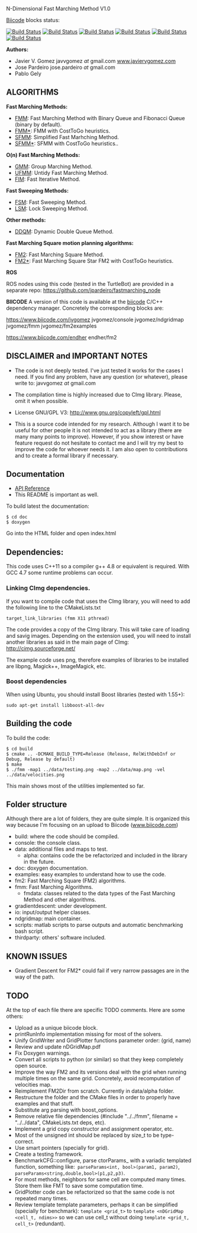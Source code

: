 N-Dimensional Fast Marching Method V1.0

[Biicode](https://www.biicode.com/) blocks status:

[![Build Status](https://webapi.biicode.com/v1/badges/jvgomez/jvgomez/console/master)](https://www.biicode.com/jvgomez/console)
[![Build Status](https://webapi.biicode.com/v1/badges/jvgomez/jvgomez/ndgridmap/master)](https://www.biicode.com/jvgomez/ndgridmap)
[![Build Status](https://webapi.biicode.com/v1/badges/jvgomez/jvgomez/fmm/master)](https://www.biicode.com/jvgomez/fmm)
[![Build Status](https://webapi.biicode.com/v1/badges/endher/endher/fm2/master)](https://www.biicode.com/endher/fm2)
[![Build Status](https://webapi.biicode.com/v1/badges/jvgomez/jvgomez/fmexamples/master)](https://www.biicode.com/jvgomez/fmexamples)
[![Build Status](https://webapi.biicode.com/v1/badges/jvgomez/jvgomez/fm2examples/master)](https://www.biicode.com/jvgomez/fm2examples)

**Authors:**
 - Javier V. Gomez javvgomez _at_ gmail.com www.javiervgomez.com
 - Jose Pardeiro jose.pardeiro _at_ gmail.com
 - Pablo Gely

## ALGORITHMS
**Fast Marching Methods:**
- [FMM](http://javiervgomez.com/fastmarching/classFMM.html): Fast Marching Method with Binary Queue and Fibonacci Queue (binary by default).
- [FMM*](http://javiervgomez.com/fastmarching/classFMMStar.html): FMM with CostToGo heuristics.
- [SFMM](http://javiervgomez.com/fastmarching/classSFMM.html): Simplified Fast Marhching Method.
- [SFMM*](http://javiervgomez.com/fastmarching/classSFMMStar.html): SFMM with CostToGo heuristics..

**O(n) Fast Marching Methods:**
- [GMM](http://javiervgomez.com/fastmarching/classGMM.html): Group Marching Method.
- [UFMM](http://javiervgomez.com/fastmarching/classUFMM.html): Untidy Fast Marching Method.
- [FIM](http://javiervgomez.com/fastmarching/classFIM.html): Fast Iterative Method.

**Fast Sweeping Methods:**
- [FSM](http://javiervgomez.com/fastmarching/classFSM.html): Fast Sweeping Method.
- [LSM](http://javiervgomez.com/fastmarching/classLSM.html): Lock Sweeping Method.

**Other methods:**
- [DDQM](http://javiervgomez.com/fastmarching/classDDQM.html): Dynamic Double Queue Method.

**Fast Marching Square motion planning algorithms:**
- [FM2](http://javiervgomez.com/fastmarching/classFM2.html): Fast Marching Square Method.
- [FM2*](http://javiervgomez.com/fastmarching/classFM2Star.html): Fast Marching Square Star FM2 with CostToGo heuristics.

**ROS**

ROS nodes using this code (tested in the TurtleBot) are provided in a separate repo:
https://github.com/jpardeiro/fastmarching_node

**BIICODE**
A version of this code is available at the [biicode](https://www.biicode.com) C/C++ dependency manager. Concretely
the corresponding blocks are:

https://www.biicode.com/jvgomez
jvgomez/console
jvgomez/ndgridmap
jvgomez/fmm
jvgomez/fm2examples

https://www.biicode.com/endher
endher/fm2

## DISCLAIMER and IMPORTANT NOTES

- The code is not deeply tested. I've just tested it works for the cases I need. If you find any problem, have any question (or whatever), please write to: javvgomez _at_ gmail.com

- The compilation time is highly increased due to CImg library. Please, omit it when possible.

- License GNU/GPL V3: http://www.gnu.org/copyleft/gpl.html

- This is a source code intended for my research. Although I want it to be useful for other people it is not intended to act as a library (there are many many points to improve). However, if you show interest or have feature request do not hesitate to contact me and I will try my best to improve the code for whoever needs it. I am also open to contributions and to create a formal library if necessary.


## Documentation

- [API Reference](http://javiervgomez.com/fastmarching/)
- This README is important as well.


To build latest the documentation:

    $ cd doc
    $ doxygen

Go into the HTML folder and open index.html


## Dependencies:

This code uses C\++11 so a compiler g++ 4.8 or equivalent is required. With GCC 4.7 some runtime problems can occur.

### Linking CImg dependencies.
If you want to compile code that uses the CImg library, you will need to add the following line to the CMakeLists.txt

    target_link_libraries (fmm X11 pthread)

The code provides a copy of the CImg library. This will take care of loading and savig images. Depending on the extension used, you will need to install another libraries as said in the main page of CImg: http://cimg.sourceforge.net/

The example code uses png, therefore examples of libraries to be installed are libpng, Magick++, ImageMagick, etc.

### Boost dependencies
When using Ubuntu, you should install Boost libraries (tested with 1.55+):

    sudo apt-get install libboost-all-dev

## Building the code
To build the code:

    $ cd build
    $ cmake .. -DCMAKE_BUILD_TYPE=Release (Release, RelWithDebInf or Debug, Release by default)
    $ make
    $ ./fmm -map1 ../data/testimg.png -map2 ../data/map.png -vel ../data/velocities.png

This main shows most of the utilities implemented so far.

## Folder structure

Although there are a lot of folders, they are quite simple. It is organized this way because I'm focusing on an upload to Biicode (www.biicode.com)

+ build: where the code should be compiled.
+ console: the console class.
+ data: additional files and maps to test.
  + alpha: contains code the be refactorized and included in the library in the future.
+ doc: doxygen documentation.
+ examples: easy examples to understand how to use the code.
+ fm2: Fast Marching Square (FM2) algorithms.
+ fmm: Fast Marching Algorithms.
  + fmdata: classes related to the data types of the Fast Marching Method and other algorithms.
+ gradientdescent: under development.
+ io: input/output helper classes.
+ ndgridmap: main container.
+ scripts: matlab scripts to parse outputs and automatic benchmarking bash script.
+ thirdparty: others' software included.

## KNOWN ISSUES

- Gradient Descent for FM2* could fail if very narrow passages are in the way of the path.

## TODO

At the top of each file there are specific TODO comments. Here are some others:

- Upload as a unique biicode block.
- printRunInfo implementation missing for most of the solvers.
- Unify GridWriter and GridPlotter functions parameter order: (grid, name)
- Review and update nDGridMap.pdf
- Fix Doxygen warnings.
- Convert all scripts to python (or similar) so that they keep completely open source.
- Improve the way FM2 and its versions deal with the grid when running multiple times on the same grid. Concretely, avoid recomputation of velocities map.
- Reimplement FM2Dir from scratch. Currently in data/alpha folder.
- Restructure the folder and the CMake files in order to properly have examples and that stuff.
- Substitute arg parsing with boost_options.
- Remove relative file dependencies (#include "../../fmm", filename = "../../data", CMakeLists.txt deps, etc).
- Implement a grid copy constructor and assignment operator, etc.
- Most of the unsigned int should be replaced by size_t to be type-correct.
- Use smart pointers (specially for grid).
- Create a testing framework.
- BenchmarkCFG::configure, parse ctorParams_ with a variadic templated function, something like:` parseParams<int, bool>(param1, param2)`, `parseParams<string,double,bool>(p1,p2,p3)`.
- For most methods, neighbors for same cell are computed many times. Store them like FMT to save some computation time.
- GridPlotter code can be refactorized so that the same code is not repeated many times.
- Review template template parameters, perhaps it can be simplified (specially for benchmark): `template <grid_t>` to `template <nDGridMap <cell_t, ndims>>` so we can use cell_t without doing `template <grid_t, cell_t>` (redundant).
